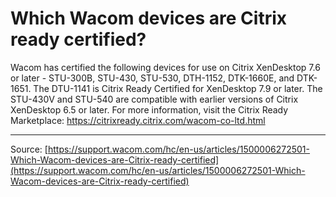 # Which Wacom devices are Citrix ready certified?

Wacom has certified the following devices for use on Citrix XenDesktop 7.6 or later - STU-300B, STU-430, STU-530, DTH-1152, DTK-1660E, and DTK-1651. The DTU-1141 is Citrix Ready Certified for XenDesktop 7.9 or later. The STU-430V and STU-540 are compatible with earlier versions of Citrix XenDesktop 6.5 or later. For more information, visit the Citrix Ready Marketplace: https://citrixready.citrix.com/wacom-co-ltd.html

---
Source: [https://support.wacom.com/hc/en-us/articles/1500006272501-Which-Wacom-devices-are-Citrix-ready-certified](https://support.wacom.com/hc/en-us/articles/1500006272501-Which-Wacom-devices-are-Citrix-ready-certified)

